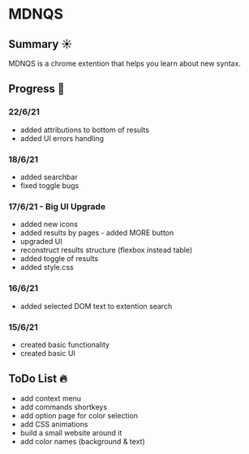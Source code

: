 # MDNQS
## Summary :sunny:
MDNQS is a chrome extention that helps you learn about new syntax.

## Progress :muscle:
### 22/6/21
* added attributions to bottom of results
* added UI errors handling

### 18/6/21
* added searchbar
* fixed toggle bugs

### 17/6/21 - Big UI Upgrade
* added new icons
* added results by pages - added MORE button
* upgraded UI
* reconstruct results structure (flexbox instead table)
* added toggle of results
* added style.css

### 16/6/21
* added selected DOM text to extention search

### 15/6/21
* created basic functionality
* created basic UI

## ToDo List :fire:
* add context menu
* add commands shortkeys
* add option page for color selection
* add CSS animations
* build a small website around it
* add color names (background & text)